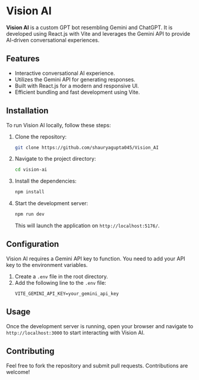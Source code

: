 # Vision AI

**Vision AI** is a custom GPT bot resembling Gemini and ChatGPT. It is developed using React.js with Vite and leverages the Gemini API to provide AI-driven conversational experiences.

## Features

- Interactive conversational AI experience.
- Utilizes the Gemini API for generating responses.
- Built with React.js for a modern and responsive UI.
- Efficient bundling and fast development using Vite.

## Installation

To run Vision AI locally, follow these steps:

1. Clone the repository:
   ```bash
   git clone https://github.com/shauryagupta045/Vision_AI
   ```
2. Navigate to the project directory:
   ```bash
   cd vision-ai
   ```
3. Install the dependencies:
   ```bash
   npm install
   ```
4. Start the development server:
   ```bash
   npm run dev
   ```
   This will launch the application on `http://localhost:5176/`.

## Configuration

Vision AI requires a Gemini API key to function. You need to add your API key to the environment variables.

1. Create a `.env` file in the root directory.
2. Add the following line to the `.env` file:
   ```env
   VITE_GEMINI_API_KEY=your_gemini_api_key
   ```

## Usage

Once the development server is running, open your browser and navigate to `http://localhost:3000` to start interacting with Vision AI.

## Contributing

Feel free to fork the repository and submit pull requests. Contributions are welcome!



